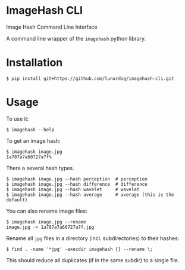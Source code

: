 # ImageHash CLI

Image Hash Command Line Interface

A command line wrapper of the `imagehash` python library.

# Installation

    $ pip install git+https://github.com/lunardog/imagehash-cli.git

# Usage

To use it:

    $ imagehash --help

To get an image hash:

    $ imagehash image.jpg
    1a787a7a60727a7f%

There a several hash types.

    $ imagehash image.jpg --hash perception  # perception
    $ imagehash image.jpg --hash difference  # difference
    $ imagehash image.jpg --hash wavelet     # wavelet
    $ imagehash image.jpg --hash average     # average (this is the default)

You can also rename image files:

    $ imagehash image.jpg --rename
    image.jpg -> 1a787a7a60727a7f.jpg

Rename all `jpg` files in a directory (incl. subdirectories) to their hashes:

    $ find . -name '*jpg' -execdir imagehash {} --rename \;

This should reduce all duplicates (if in the same subdir) to a single file.
